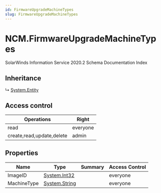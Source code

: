 ```yaml
---
id: FirmwareUpgradeMachineTypes
slug: FirmwareUpgradeMachineTypes
---
```


# NCM.FirmwareUpgradeMachineTypes

SolarWinds Information Service 2020.2 Schema Documentation Index

## Inheritance

↳ [System.Entity](./../System/Entity)

## Access control

| Operations | Right |
| ------ | ------ |
| read | everyone |
| create,read,update,delete | admin |

## Properties

| Name | Type | Summary | Access Control |
| ------ | ------ | ------ | ------ |
| ImageID | [System.Int32](https://docs.microsoft.com/en-us/dotnet/api/system.int32) |  | everyone |
| MachineType | [System.String](https://docs.microsoft.com/en-us/dotnet/api/system.string) |  | everyone |

